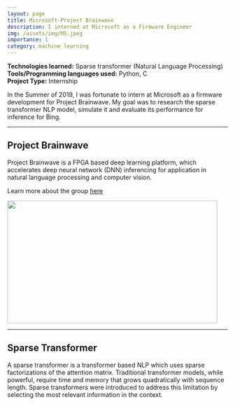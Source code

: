 ```yaml
---
layout: page
title: Microsoft-Project Brainwave 
description: I interned at Microsoft as a Firmware Engineer
img: /assets/img/MS.jpeg
importance: 1
category: machine learning
---
```


**Technologies learned:** Sparse transformer (Natural Language Processing)\
**Tools/Programming languages used:** Python, C \
**Project Type:** Internship

In the Summer of 2019, I was fortunate to intern at Microsoft as a firmware development for Project Brainwave. My goal was to research the sparse transformer NLP model, simulate it and evaluate its performance for inference for Bing.

<hr>

## Project Brainwave 

Project Brainwave is a FPGA based deep learning platform, which accelerates deep neural network (DNN) inferencing for application in natural language processing and computer vision. 

Learn more about the group <a href = "https://www.microsoft.com/en-us/research/project/project-brainwave/"> here </a>

<p style="text-align:left;"><img src="{{ site.baseurl }}/assets/img/brainwave-480x280.jpg" height= "280" width = "480"></p>
<hr>

## Sparse Transformer 

A sparse transformer is a transformer based NLP which uses sparse factorizations of the attention matrix. Traditional transformer models, while powerful, require time and memory that grows quadratically with sequence length. Sparse transformers were introduced to address this limitation by selecting the most relevant information in the context. 
